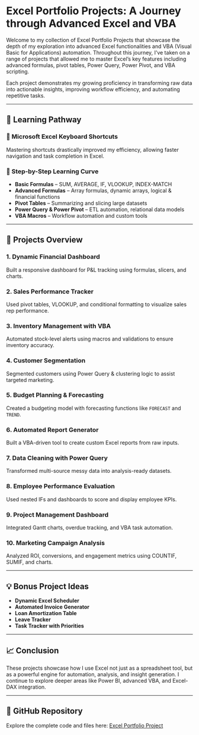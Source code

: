 # Excel Portfolio Projects: A Journey through Advanced Excel and VBA

Welcome to my collection of Excel Portfolio Projects that showcase the depth of my exploration into advanced Excel functionalities and VBA (Visual Basic for Applications) automation. Throughout this journey, I’ve taken on a range of projects that allowed me to master Excel’s key features including advanced formulas, pivot tables, Power Query, Power Pivot, and VBA scripting.

Each project demonstrates my growing proficiency in transforming raw data into actionable insights, improving workflow efficiency, and automating repetitive tasks.

---

## 📘 Learning Pathway

### 🔑 Microsoft Excel Keyboard Shortcuts
Mastering shortcuts drastically improved my efficiency, allowing faster navigation and task completion in Excel.

### 🚀 Step-by-Step Learning Curve
- **Basic Formulas** – SUM, AVERAGE, IF, VLOOKUP, INDEX-MATCH  
- **Advanced Formulas** – Array formulas, dynamic arrays, logical & financial functions  
- **Pivot Tables** – Summarizing and slicing large datasets  
- **Power Query & Power Pivot** – ETL automation, relational data models  
- **VBA Macros** – Workflow automation and custom tools

---

## 🧠 Projects Overview

### 1. Dynamic Financial Dashboard  
Built a responsive dashboard for P&L tracking using formulas, slicers, and charts.

### 2. Sales Performance Tracker  
Used pivot tables, VLOOKUP, and conditional formatting to visualize sales rep performance.

### 3. Inventory Management with VBA  
Automated stock-level alerts using macros and validations to ensure inventory accuracy.

### 4. Customer Segmentation  
Segmented customers using Power Query & clustering logic to assist targeted marketing.

### 5. Budget Planning & Forecasting  
Created a budgeting model with forecasting functions like `FORECAST` and `TREND`.

### 6. Automated Report Generator  
Built a VBA-driven tool to create custom Excel reports from raw inputs.

### 7. Data Cleaning with Power Query  
Transformed multi-source messy data into analysis-ready datasets.

### 8. Employee Performance Evaluation  
Used nested IFs and dashboards to score and display employee KPIs.

### 9. Project Management Dashboard  
Integrated Gantt charts, overdue tracking, and VBA task automation.

### 10. Marketing Campaign Analysis  
Analyzed ROI, conversions, and engagement metrics using COUNTIF, SUMIF, and charts.

---

## 💡 Bonus Project Ideas

- **Dynamic Excel Scheduler**
- **Automated Invoice Generator**
- **Loan Amortization Table**
- **Leave Tracker**
- **Task Tracker with Priorities**

---

## 📈 Conclusion

These projects showcase how I use Excel not just as a spreadsheet tool, but as a powerful engine for automation, analysis, and insight generation. I continue to explore deeper areas like Power BI, advanced VBA, and Excel-DAX integration.

---

## 🔗 GitHub Repository

Explore the complete code and files here: [Excel Portfolio Project](https://github.com/Balasubramanian-pg/Excel-Portfolio-Project)
